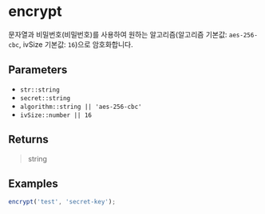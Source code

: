 # encrypt <Badge type="tip" text="JavaScript" />

문자열과 비밀번호(비밀번호)를 사용하여 원하는 알고리즘(알고리즘 기본값: `aes-256-cbc`, ivSize 기본값: `16`)으로 암호화합니다.

## Parameters

- `str::string`
- `secret::string`
- `algorithm::string || 'aes-256-cbc'`
- `ivSize::number || 16`

## Returns

> string

## Examples

```javascript
encrypt('test', 'secret-key');
```
